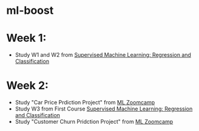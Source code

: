 # ml-boost

# Week 1: 
* Study W1 and W2 from [Supervised Machine Learning: Regression and Classification](https://www.coursera.org/learn/machine-learning/)

# Week 2:
* Study "Car Price Prdiction Project" from [ML Zoomcamp](https://github.com/DataTalksClub/machine-learning-zoomcamp/tree/master/02-regression)
* Study W3 from First Course [Supervised Machine Learning: Regression and Classification](https://www.coursera.org/learn/machine-learning/)
* Study "Customer Churn Pridction Project" from [ML Zoomcamp](https://github.com/DataTalksClub/machine-learning-zoomcamp/tree/master/03-classification)